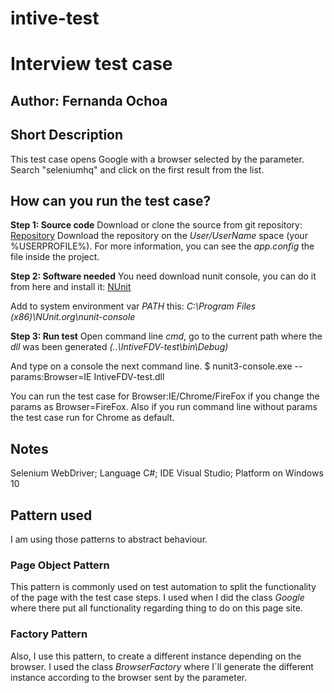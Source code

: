 # intive-test
 # Interview test case
 ## Author: Fernanda Ochoa

 ## Short Description
This test case opens Google with a browser selected by the parameter. Search "seleniumhq" and click on the first result from the list.

 ## How can you run the test case?

 **Step 1: Source code**
Download or clone the source from git repository: [Repository](https://github.com/ferchuochoa/intive-test.git)
Download the repository on the _User/UserName_ space (your %USERPROFILE%). For more information, you can see the _app.config_ the file inside the project. 

 **Step 2: Software needed**
You need download nunit console, you can do it from here and install it:
[NUnit](https://github.com/nunit/nunit-console/releases)

Add to system environment var _PATH_ this: _C:\Program Files (x86)\NUnit.org\nunit-console_

 **Step 3: Run test**
Open command line _cmd_, go to the current path where the _dll_ was been generated _(..\IntiveFDV-test\bin\Debug)_

And type on a console the next command line.
$ nunit3-console.exe --params:Browser=IE IntiveFDV-test.dll

You can run the test case for Browser:IE/Chrome/FireFox if you change the params as Browser=FireFox. Also if you run command line without params the test case run for Chrome as default.

 ## Notes
Selenium WebDriver;
Language C#; IDE Visual Studio;
Platform on Windows 10

 ## Pattern used
 I am using those patterns to abstract behaviour.
 
 ### Page Object Pattern
 This pattern is commonly used on test automation to split the functionality of the page with the test case steps. I used when I did the class _Google_ where there put all functionality regarding thing to do on this page site.
 
 ### Factory Pattern 
 Also, I use this pattern, to create a different instance depending on the browser. I used the class _BrowserFactory_ where I´ll generate the different instance according to the browser sent by the parameter.
